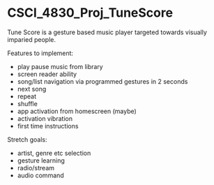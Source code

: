 # CSCI_4830_Proj_TuneScore
Tune Score is a gesture based music player targeted towards visually imparied people.

Features to implement:
 - play pause music from library
 - screen reader ability
 - song/list navigation via programmed gestures in 2 seconds
 - next song
 - repeat
 - shuffle
 - app activation from homescreen (maybe)
 - activation vibration
 - first time instructions
 
Stretch goals:
 - artist, genre etc selection
 - gesture learning
 - radio/stream
 - audio command
